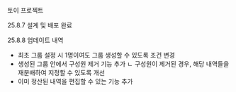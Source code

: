 토이 프로젝트

25.8.7 설계 및 배포 완료

25.8.8 업데이트 내역
- 최초 그룹 설정 시 1명이여도 그룹 생성할 수 있도록 조건 변경
- 생성된 그룹 안에서 구성원 제거 기능 추가
  ㄴ 구성원이 제거된 경우, 해당 내역들을 재분배하여 지정할 수 있도록 개선
- 이미 정산된 내역을 편집할 수 있는 기능 추가 
